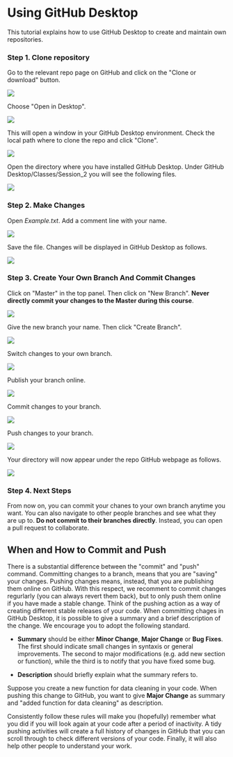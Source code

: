 # Using GitHub Desktop
This tutorial explains how to use GitHub Desktop to create and maintain own repositories. 

### Step 1. Clone repository
Go to the relevant repo page on GitHub and click on the "Clone or download" button.

![](images/step1.png)

Choose "Open in Desktop".

![](images/step1.A.png)

This will open a window in your GitHub Desktop environment. Check the local path where to clone the repo and click "Clone".

![](images/step1.B.png)

Open the directory where you have installed GitHub Desktop. Under GitHub Desktop/Classes/Session_2 you will see the following files. 

![](images/step1.C.png)

### Step 2. Make Changes
Open *Example.txt*. Add a comment line with your name.

![](images/step2.png)

Save the file. Changes will be displayed in GitHub Desktop as follows.

![](images/step2.A.png)

### Step 3. Create Your Own Branch And Commit Changes
Click on "Master" in the top panel. Then click on "New Branch". **Never directly commit your changes to the Master during this course**.

![](images/step2.B.png)

Give the new branch your name. Then click "Create Branch".

![](images/step2.C.png)

Switch changes to your own branch. 

![](images/step8.png)

Publish your branch online.

![](images/step9.png)

Commit changes to your branch. 

![](images/step10.png)

Push changes to your branch.

![](images/step11.png)

Your directory will now appear under the repo GitHub webpage as follows.

![](images/step12.png)

### Step 4. Next Steps
From now on, you can commit your chanes to your own branch anytime you want. You can also navigate to other people branches and see what they are up to. **Do not commit to their branches directly**. Instead, you can open a pull request to collaborate.

## When and How to Commit and Push
There is a substantial difference between the "commit" and "push" command. Committing changes to a branch, means that you are "saving" your changes. Pushing changes means, instead, that you are publishing them online on GitHub. With this respect, we recomment to commit changes regurlarly (you can always revert them back), but to only push them online if you have made a stable change. Think of the pushing action as a way of creating different stable releases of your code. When committing chages in GitHub Desktop, it is possible to give a summary and a brief description of the change. We encourage you to adopt the following standard.

- **Summary** should be either **Minor Change**, **Major Change** or **Bug Fixes**. The first should indicate small changes in syntaxis or general improvements. The second to major modifications (e.g. add new section or function), while the third is to notify that you have fixed some bug.

- **Description** should briefly explain what the summary refers to. 

Suppose you create a new function for data cleaning in your code. When pushing this change to GitHub, you want to give **Major Change** as summary and "added function for data cleaning" as description.

Consistently follow these rules will make you (hopefully) remember what you did if you will look again at your code after a period of inactivity. A tidy pushing activities will create a full history of changes in GitHub that you can scroll through to check different versions of your code. Finally, it will also help other people to understand your work. 

